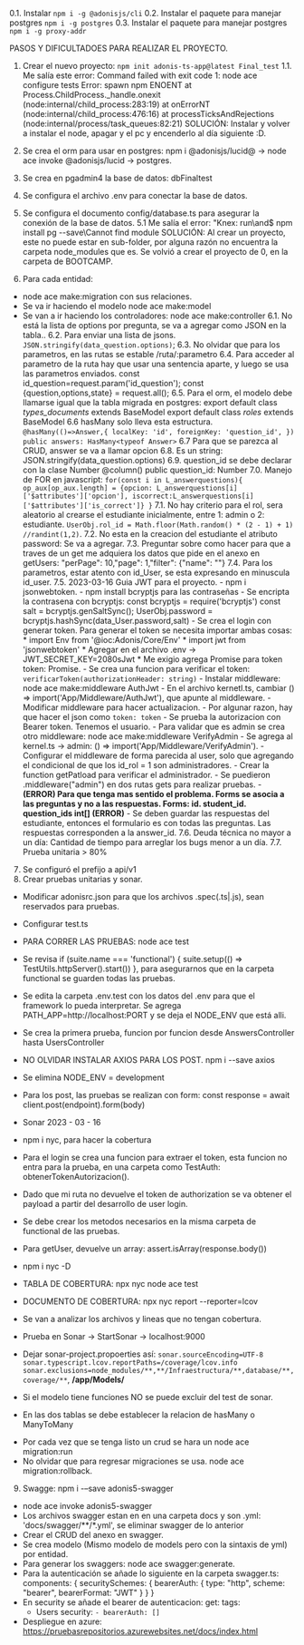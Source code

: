 0.1. Instalar `npm i -g @adonisjs/cli`
0.2. Instalar el paquete para manejar postgres `npm i -g postgres`
0.3. Instalar el paquete para manejar postgres `npm i -g proxy-addr`

PASOS Y DIFICULTADOES PARA REALIZAR EL PROYECTO.
1. Crear el nuevo proyecto: `npm init adonis-ts-app@latest Final_test`
    1.1. Me salía este error:   Command failed with exit code 1: node ace configure tests
Error: spawn npm ENOENT
    at Process.ChildProcess._handle.onexit (node:internal/child_process:283:19)
    at onErrorNT (node:internal/child_process:476:16)
    at processTicksAndRejections (node:internal/process/task_queues:82:21)
    SOLUCIÓN: Instalar y volver a instalar el node, apagar y el pc y encenderlo al día siguiente :D.

2. Se crea el orm para usar en postgres: npm i @adonisjs/lucid@ -> node ace invoke @adonisjs/lucid -> postgres.
3. Se crea en pgadmin4 la base de datos: dbFinaltest
4. Se configura el archivo .env para conectar la base de datos.
5. Se configura el documento config/database.ts para asegurar la conexión de la base de datos.
  5.1 Me salía el error: "Knex: run\and$ npm install pg --save\Cannot find module
  SOLUCIÓN: Al crear un proyecto, este no puede estar en sub-folder, por alguna razón no encuentra la carpeta node_modules que es. Se volvió a crear el proyecto de 0, en la carpeta de BOOTCAMP.
6. Para cada entidad:
  - node ace make:migration <NombreTabla> con sus relaciones.
  - Se va ir haciendo el modelo node ace make:model <NombreTabla>
  - Se van a ir haciendo los controladores: node ace make:controller <NombreTabla>
      6.1. No está la lista de options por pregunta, se va a agregar como JSON en la tabla..
      6.2. Para enviar una lista de jsons. `JSON.stringify(data_question.options)`;
      6.3. No olvidar que para los parametros, en las rutas se estable /ruta/:parametro
      6.4. Para acceder al parametro de la ruta hay que usar una sentencia aparte, y luego se usa las parametros enviados.
        const id_question=request.param('id_question');
        const {question,options,state} = request.all();
      6.5. Para el orm, el modelo debe llamarse igual que la tabla migrada en postgres:
        export default class *types_documents* extends BaseModel 
        export default class *roles* extends BaseModel
      6.6 hasMany solo lleva esta estructura.
          `@hasMany(()=>Answer,{
                localKey: 'id',
                foreignKey: 'question_id',
            }) public answers: HasMany<typeof Answer>`
      6.7 Para que se parezca al CRUD, answer se va a llamar opcion
      6.8. Es un string: JSON.stringify(data_question.options)
      6.9. question_id se debe declarar con la clase Number @column() public question_id: Number
      7.0. Manejo de FOR en javascript:
          `for(const i in L_answerquestions){
            op_aux[op_aux.length] = {opcion: L_answerquestions[i]['$attributes']['opcion'], iscorrect:L_answerquestions[i]['$attributes']['is_correct']}
          }`
      7.1. No hay criterio para el rol, sera aleatorio al crearse el estudiante inicialmente, entre 1: admin o 2: estudiante. `UserObj.rol_id = Math.floor(Math.random() * (2 - 1) + 1)      //randint(1,2)`.
      7.2. No esta en la creacion del estudiante el atributo password: Se va a agregar.
      7.3. Preguntar sobre como hacer para que a traves de un get me adquiera los datos que pide en el anexo en getUsers: "perPage": 10,"page": 1,"filter": {"name": ""}
      7.4. Para los parametros, estar atento con id_User, se esta expresando en minuscula id_user.
      7.5. 2023-03-16 Guia JWT para el proyecto.
        - npm i jsonwebtoken.
        - npm install bcryptjs para las contraseñas
        - Se encripta la contrasena con bcryptjs: const bcryptjs = require('bcryptjs')
          const salt = bcryptjs.genSaltSync();
          UserObj.password =  bcryptjs.hashSync(data_User.password,salt)
        - Se crea el login con generar token.
          Para generar el token se necesita importar ambas cosas:
            * import Env from '@ioc:Adonis/Core/Env'
            * import jwt from 'jsonwebtoken'
            * Agregar en el archivo .env -> JWT_SECRET_KEY=2080sJwt
            * Me exigio agrega Promise para token token: Promise<String>.
        - Se crea una funcion para verificar el token: `verificarToken(authorizationHeader: string)`
        - Instalar middleware: node ace make:middleware AuthJwt
        - En el archivo kernetl.ts, cambiar () => import('App/Middleware/AuthJwt'), que apunte al middleware.
        - Modificar middleware para hacer actualizacion.
        - Por algunar razon, hay que hacer el json como `token: token`
        - Se prueba la autorizacion con Bearer token. Tenemos el usuario.
        - Para validar que es admin se crea otro middleware: node ace make:middleware VerifyAdmin
        - Se agrega al kernel.ts -> admin: () => import('App/Middleware/VerifyAdmin').
        - Configurar el middleware de forma parecida al user, solo que agregando el condicional de que los id_rol = 1 son administradores.
        - Crear la function getPatload para verificar el administrador.
        - Se puedieron .middleware("admin") en dos rutas gets para realizar pruebas.
        - **(ERROR) Para que tenga mas sentido el problema. Forms se asocia a las preguntas y no a las respuestas. Forms: id. student_id. question_ids int[] (ERROR)**
        - Se deben guardar las respuestas del estudiante, entonces el formulario es con todas las preguntas. Las respuestas corresponden a la answer_id.
      7.6. Deuda técnica no mayor a un día: Cantidad de tiempo para arreglar los bugs menor a un día.
      7.7. Prueba unitaria > 80%
7. Se configuró el prefijo a api/v1
8. Crear pruebas unitarias y sonar.
  - Modificar adonisrc.json para que los archivos .spec(.ts|.js), sean reservados para pruebas.
  - Configurar test.ts
  - PARA CORRER LAS PRUEBAS: node ace test 
  - Se revisa   if (suite.name === 'functional') {
        suite.setup(() => TestUtils.httpServer().start())
      }, para asegurarnos que en la carpeta functional se guarden todas las pruebas.
  - Se edita la carpeta .env.test con los datos del .env para que el framework lo pueda interpretar.
    Se agrega PATH_APP=http://localhost:PORT y se deja el NODE_ENV que está alli.
  - Se crea la primera prueba, funcion por funcion desde AnswersController hasta UsersController
  - NO OLVIDAR INSTALAR AXIOS PARA LOS POST. npm i --save axios
  - Se elimina NODE_ENV = development
  - Para los post, las pruebas se realizan con form: const response = await client.post(endpoint).form(body)

  - Sonar 2023 - 03 - 16
  - npm i nyc, para hacer la cobertura 
  - Para el login se crea una funcion para extraer el token, esta funcion no entra para la prueba, en una carpeta como TestAuth: obtenerTokenAutorizacion().
  - Dado que mi ruta no devuelve el token de authorization se va obtener el payload a partir del desarrollo de user login.
  - Se debe crear los metodos necesarios en la misma carpeta de functional de las pruebas.
  - Para getUser, devuelve un array:   assert.isArray(response.body())
  - npm i nyc -D
  - TABLA DE COBERTURA: npx nyc node ace test
  - DOCUMENTO DE COBERTURA: npx nyc report --reporter=lcov
  - Se van a analizar los archivos y lineas que no tengan cobertura.
  - Prueba en Sonar -> StartSonar -> localhost:9000
  - Dejar sonar-project.propoerties así: `sonar.sourceEncoding=UTF-8
  sonar.typescript.lcov.reportPaths=/coverage/lcov.info
  sonar.exclusions=node_modules/**,**/Infraestructura/**,database/**,coverage/**`, **/app/Models/**
  - Si el modelo tiene funciones NO se puede excluir del test de sonar.
  - En las dos tablas se debe establecer la relacion de hasMany o ManyToMany
  
  * Por cada vez que se tenga listo un crud se hara un node ace migration:run
  * No olvidar que para regresar migraciones se usa. node ace migration:rollback.

9. Swagge: npm i -–save adonis5-swagger
  - node ace invoke adonis5-swagger
  - Los archivos swagger estan en en una carpeta docs y son .yml: 			'docs/swagger/**/*.yml',
    se eliminar swagger de lo anterior
  - Crear el CRUD del anexo en swagger.
  - Se crea modelo (Mismo modelo de models pero con la sintaxis de yml) por entidad.
  - Para generar los swaggers: node ace swagger:generate.
  - Para la autenticación se añade lo siguiente en la carpeta swagger.ts:
        components: {
        securitySchemes: {
          bearerAuth: {
            type: "http",
            scheme: "bearer",
            bearerFormat: "JWT"
          }
        }
      }
  - En security se añade el bearer de autenticacion:
      get:
    tags:
      - Users
    security:
    `- bearerAuth: []`
  - Despliegue en azure: https://pruebasrepositorios.azurewebsites.net/docs/index.html
